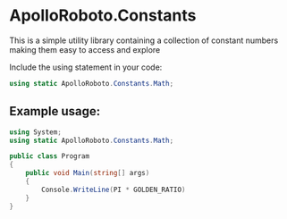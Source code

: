 # ApolloRoboto.Constants

This is a simple utility library containing a collection of constant numbers making them easy to access and explore


Include the using statement in your code:
```c#
using static ApolloRoboto.Constants.Math;
```

## Example usage: 
```c#
using System;
using static ApolloRoboto.Constants.Math;

public class Program
{
	public void Main(string[] args)
	{
		Console.WriteLine(PI * GOLDEN_RATIO)
	}
}
```
